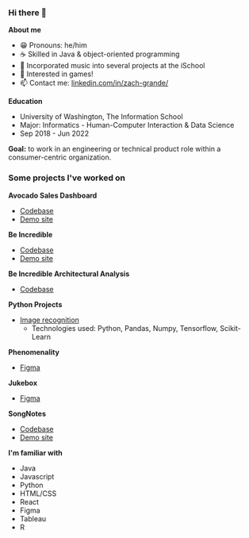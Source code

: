 ### Hi there 👋

**About me**
- 😁 Pronouns: he/him
- ☕ Skilled in Java & object-oriented programming
- 🎹 Incorporated music into several projects at the iSchool
- 👾 Interested in games!
- 📫 Contact me: [linkedin.com/in/zach-grande/](https://www.linkedin.com/in/zach-grande/)

**Education**
- University of Washington, The Information School
- Major: Informatics - Human-Computer Interaction & Data Science
- Sep 2018 - Jun 2022

**Goal:** to work in an engineering or technical product role within a consumer-centric organization.

### Some projects I've worked on

**Avocado Sales Dashboard**
- [Codebase](https://github.com/ZachGrande/info474-react-parcel-template)
- [Demo site](https://zachgrande.github.io/info474-react-parcel-template/)

**Be Incredible**
- [Codebase](https://github.com/UW-INFO442-AU21/group4-in4matix)
- [Demo site](https://uw-info442-au21.github.io/group4-in4matix/)

**Be Incredible Architectural Analysis**
- [Codebase](https://github.com/info443-wi22/project-1-ZachGrande)

**Python Projects**
- [Image recognition](https://github.com/ZachGrande/image-recognition)
  - Technologies used: Python, Pandas, Numpy, Tensorflow, Scikit-Learn

**Phenomenality**
- [Figma](https://www.figma.com/file/hnuDOYLXH1Q5aR26tqHZoI/Be-Incredible%2FPhenomenality?node-id=536%3A347)

**Jukebox**
- [Figma](https://www.figma.com/file/ZiP3FYiCJZdlItcb5AZk5O/360-Jukebox)

**SongNotes**
- [Codebase](https://github.com/info340-au20/project-2-zachgrande)
- [Demo site](https://info-340-project-2-6e95f.firebaseapp.com/)

**I'm familiar with**
- Java
- Javascript
- Python
- HTML/CSS
- React
- Figma
- Tableau
- R
